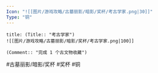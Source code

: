 ```yaml
---
Icon: "![[图片/游戏攻略/古墓丽影/暗影/奖杯/考古学家.png|30]]"
Type: "铜"
---
```

```ad-common-bronze-trophy
title: (Title:: "考古学家")
![[图片/游戏攻略/古墓丽影/暗影/奖杯/考古学家.png|100]]

(Comment:: "完成 1 个古文物收藏")
```

#古墓丽影/暗影/奖杯 #奖杯 #铜
